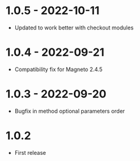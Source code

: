 # 1.0.5 - 2022-10-11
- Updated to work better with checkout modules

# 1.0.4 - 2022-09-21
- Compatibility fix for Magneto 2.4.5

# 1.0.3 - 2022-09-20
- Bugfix in method optional parameters order

# 1.0.2
- First release